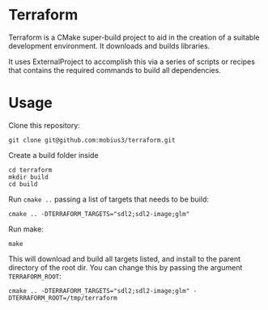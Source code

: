 # Terraform

Terraform is a CMake super-build project to aid in the creation of a suitable development environment. It downloads and builds libraries.

It uses ExternalProject to accomplish this via a series of scripts or recipes that contains the required commands to build all dependencies.

# Usage

Clone this repository:
    
    git clone git@github.com:mobius3/terraform.git
    
Create a build folder inside
    
    cd terraform
    mkdir build
    cd build
    
Run `cmake ..` passing a list of targets that needs to be build:

    cmake .. -DTERRAFORM_TARGETS="sdl2;sdl2-image;glm"
    
Run make:

    make
    
This will download and build all targets listed, and install to the parent directory of the root dir. You can change this by passing the argument `TERRAFORM_ROOT`:

    cmake .. -DTERRAFORM_TARGETS="sdl2;sdl2-image;glm" -DTERRAFORM_ROOT=/tmp/terraform